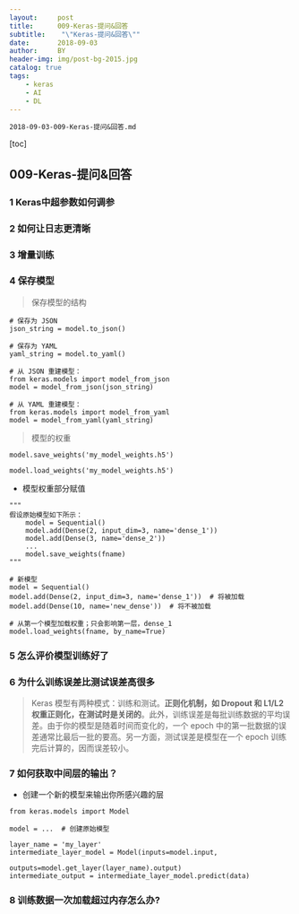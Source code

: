 ```yaml
---
layout:     post
title:      009-Keras-提问&回答
subtitle:    "\"Keras-提问&回答\""
date:       2018-09-03
author:     BY
header-img: img/post-bg-2015.jpg
catalog: true
tags:
    - keras
    - AI
    - DL
---
```


```
2018-09-03-009-Keras-提问&回答.md
```

[toc]

## 009-Keras-提问&回答

### 1 Keras中超参数如何调参


### 2 如何让日志更清晰


### 3 增量训练

### 4 保存模型

> 保存模型的结构

```
# 保存为 JSON
json_string = model.to_json()

# 保存为 YAML
yaml_string = model.to_yaml()

# 从 JSON 重建模型：
from keras.models import model_from_json
model = model_from_json(json_string)

# 从 YAML 重建模型：
from keras.models import model_from_yaml
model = model_from_yaml(yaml_string)
```


>  模型的权重

```
model.save_weights('my_model_weights.h5')

model.load_weights('my_model_weights.h5')
```

- 模型权重部分赋值

```
"""
假设原始模型如下所示：
    model = Sequential()
    model.add(Dense(2, input_dim=3, name='dense_1'))
    model.add(Dense(3, name='dense_2'))
    ...
    model.save_weights(fname)
"""

# 新模型
model = Sequential()
model.add(Dense(2, input_dim=3, name='dense_1'))  # 将被加载
model.add(Dense(10, name='new_dense'))  # 将不被加载

# 从第一个模型加载权重；只会影响第一层，dense_1
model.load_weights(fname, by_name=True)
```


### 5 怎么评价模型训练好了


### 6 为什么训练误差比测试误差高很多

> Keras 模型有两种模式：训练和测试。**正则化机制，如 Dropout 和 L1/L2 权重正则化，在测试时是关闭的**。此外，训练误差是每批训练数据的平均误差。由于你的模型是随着时间而变化的，一个 epoch 中的第一批数据的误差通常比最后一批的要高。另一方面，测试误差是模型在一个 epoch 训练完后计算的，因而误差较小。

### 7 如何获取中间层的输出？


- 创建一个新的模型来输出你所感兴趣的层

```
from keras.models import Model

model = ...  # 创建原始模型

layer_name = 'my_layer'
intermediate_layer_model = Model(inputs=model.input,
                                 outputs=model.get_layer(layer_name).output)
intermediate_output = intermediate_layer_model.predict(data)
```

### 8 训练数据一次加载超过内存怎么办?

